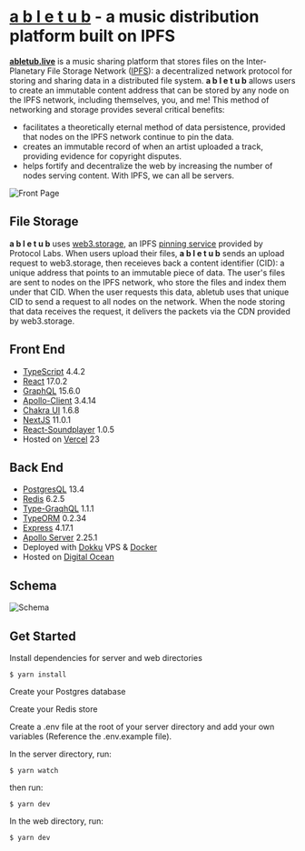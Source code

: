 # **[a b l e t u b](https://abletub.live/)** - a music distribution platform built on IPFS

[**abletub.live**](https://abletub.live/) is a music sharing platform that stores files on the Inter-Planetary File Storage Network ([IPFS](https://ipfs.io/ "IPFS")): a decentralized network protocol for storing and sharing data in a distributed file system. **a b l e t u b** allows users to create an immutable content address that can be stored by any node on the IPFS network, including themselves, you, and me! This method of networking and storage provides several critical benefits:
 - facilitates a theoretically eternal method of data persistence, provided that nodes on the IPFS network continue to pin the data.
 - creates an immutable record of when an artist uploaded a track, providing evidence for copyright disputes.
 - helps fortify and decentralize the web by increasing the number of nodes serving content. With IPFS, we can all be servers.

![Front Page](https://i.imgur.com/kApR6z3.png[/img])

## File Storage
**a b l e t u b** uses [web3.storage](https://web3.storage/), an IPFS [pinning service](https://docs.ipfs.io/how-to/work-with-pinning-services/) provided by Protocol Labs. When users upload their files, 
**a b l e t u b** sends an upload request to web3.storage, then receieves back a content identifier (CID): a unique address that points to an immutable piece of data. The user's files are sent to nodes on the IPFS network, who store the files and index them under that CID. When the user requests this data, abletub uses that unique CID to send a request to all nodes on the network. When the node storing that data receives the request, it delivers the packets via the CDN provided by web3.storage.

## Front End
- [TypeScript](https://www.typescriptlang.org/) 4.4.2
- [React](https://reactjs.org/) 17.0.2
- [GraphQL](https://graphql.org/) 15.6.0
- [Apollo-Client](https://www.apollographql.com/docs/react/) 3.4.14
- [Chakra UI](https://chakra-ui.com/) 1.6.8
- [NextJS](https://nextjs.org/) 11.0.1
- [React-Soundplayer](https://github.com/kosmetism/react-soundplayer) 1.0.5
- Hosted on [Vercel](https://vercel.com/) 23

## Back End
- [PostgresQL](https://www.postgresql.org/) 13.4
- [Redis](https://redis.io/) 6.2.5
- [Type-GraqhQL](https://typegraphql.com/) 1.1.1
- [TypeORM](https://typeorm.io/#/) 0.2.34
- [Express](https://expressjs.com/) 4.17.1
- [Apollo Server](https://www.apollographql.com/docs/apollo-server/) 2.25.1
- Deployed with [Dokku](https://dokku.com/) VPS & [Docker](https://www.docker.com/)
- Hosted on [Digital Ocean](https://www.digitalocean.com/)

## Schema
![Schema](https://i.imgur.com/qCgNu6K.png)

## Get Started
Install dependencies for server and web directories
```
$ yarn install
```

Create your Postgres database

Create your Redis store

Create a .env file at the root of your server directory and add your own variables (Reference the .env.example file).

In the server directory, run:
```
$ yarn watch
```

then run:
```
$ yarn dev
```

In the web directory, run:
```
$ yarn dev
```



